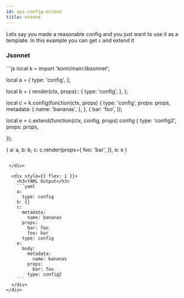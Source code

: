 ```yaml
---
id: api-config-extend
title: extend
---
```


Lets say you made a reasonable config and you just want to use it as a template.
In this example you can get `c` and extend it 

<div style={{ display: 'flex', gap: '20px' }}>
  <div style={{ flex: 1 }}>
    <h3>Jsonnet</h3>
```js
local k = import 'konn/main.libsonnet';

local a = {
  type: 'config',
};

local b = {
  render(ctx, props):: {
    type: 'config',
  },
};

local c = k.config(function(ctx, props) {
  type: 'config',
  props: props,
  metadata: {
    name: 'bananas',
  },
}, {
  bar: 'foo',
});

local e = c.extend(function(ctx, config, props) config {
  type: 'config2',
  props: props,
  
});

{
  a: a,
  b: b,
  c: c.render(props={
    foo: 'bar',
  }),
  e: e
}
```

 </div>
  
  <div style={{ flex: 1 }}>
    <h3>YAML Output</h3>
    ```yaml
    a:
      type: config
    b: {}
    c:
      metadata:
        name: bananas
      props:
        bar: foo
        foo: bar
      type: config
    e:
      body:
        metadata:
          name: bananas
        props:
          bar: foo
        type: config2
    ```
  </div>
</div>